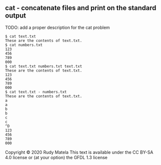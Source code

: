 cat - concatenate files and print on the standard output
--------------------------------------------------------

TODO: add a proper description for the cat problem


	$ cat text.txt
	These are the contents of text.txt.
	$ cat numbers.txt
	123
	456
	789
	000
	$ cat text.txt numbers.txt text.txt
	These are the contents of text.txt.
	123
	456
	789
	000
	$ cat text.txt - numbers.txt
	These are the contents of text.txt.
	a
	a
	b
	b
	c
	c
	^D
	123
	456
	789
	000


Copyright © 2020 Rudy Matela
This text is available under the CC BY-SA 4.0 license
or (at your option) the GFDL 1.3 license
